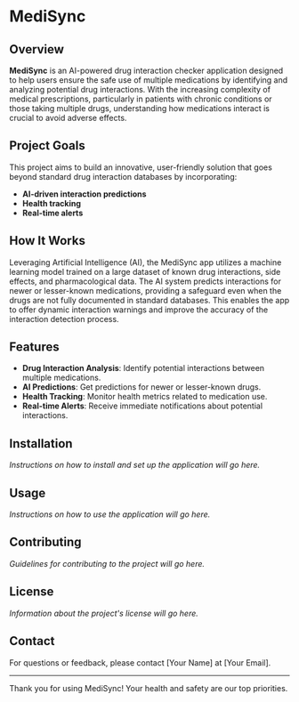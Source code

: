 # MediSync  

## Overview  

**MediSync** is an AI-powered drug interaction checker application designed to help users ensure the safe use of multiple medications by identifying and analyzing potential drug interactions. With the increasing complexity of medical prescriptions, particularly in patients with chronic conditions or those taking multiple drugs, understanding how medications interact is crucial to avoid adverse effects.  

## Project Goals  

This project aims to build an innovative, user-friendly solution that goes beyond standard drug interaction databases by incorporating:  

- **AI-driven interaction predictions**  
- **Health tracking**  
- **Real-time alerts**  

## How It Works  

Leveraging Artificial Intelligence (AI), the MediSync app utilizes a machine learning model trained on a large dataset of known drug interactions, side effects, and pharmacological data. The AI system predicts interactions for newer or lesser-known medications, providing a safeguard even when the drugs are not fully documented in standard databases. This enables the app to offer dynamic interaction warnings and improve the accuracy of the interaction detection process.  

## Features  

- **Drug Interaction Analysis**: Identify potential interactions between multiple medications.  
- **AI Predictions**: Get predictions for newer or lesser-known drugs.  
- **Health Tracking**: Monitor health metrics related to medication use.  
- **Real-time Alerts**: Receive immediate notifications about potential interactions.  

## Installation  

*Instructions on how to install and set up the application will go here.*  

## Usage  

*Instructions on how to use the application will go here.*  

## Contributing  

*Guidelines for contributing to the project will go here.*  

## License  

*Information about the project's license will go here.*  

## Contact  

For questions or feedback, please contact [Your Name] at [Your Email].  

---  

Thank you for using MediSync! Your health and safety are our top priorities.